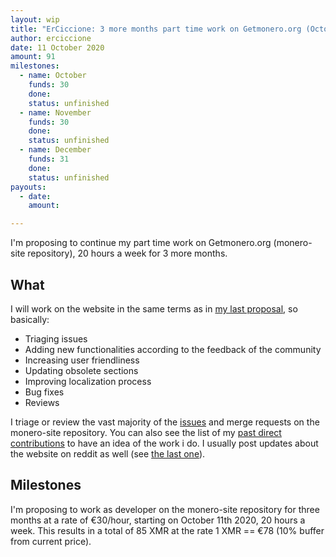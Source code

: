 ```yaml
---
layout: wip
title: "ErCiccione: 3 more months part time work on Getmonero.org (October-December)"
author: erciccione
date: 11 October 2020
amount: 91
milestones:
  - name: October
    funds: 30
    done: 
    status: unfinished
  - name: November
    funds: 30
    done: 
    status: unfinished
  - name: December
    funds: 31
    done:
    status: unfinished
payouts:
  - date:
    amount:

---
```


I'm proposing to continue my part time work on Getmonero.org (monero-site repository), 20 hours a week for 3 more months.

## What
I will work on the website in the same terms as in [my last proposal](https://ccs.getmonero.org/proposals/erciccione-website2.html), so basically:

- Triaging issues
- Adding new functionalities according to the feedback of the community
- Increasing user friendliness
- Updating obsolete sections
- Improving localization process
- Bug fixes
- Reviews

I triage or review the vast majority of the [issues](https://github.com/monero-project/monero-site/issues) and merge requests on the monero-site repository. You can also see the list of my [past direct contributions](https://github.com/monero-project/monero-site/pulls?q=is%3Apr+author%3Aerciccione) to have an idea of the work i do. I usually post updates about the website on reddit as well (see [the last one](https://www.reddit.com/r/Monero/comments/iufpc3/getmoneroorg_updated_new_blog_posts_improved/)).

## Milestones
I'm proposing to work as developer on the monero-site repository for three months at a rate of €30/hour, starting on October 11th 2020, 20 hours a week. This results in a total of 85 XMR at the rate 1 XMR == €78 (10% buffer from current price).
